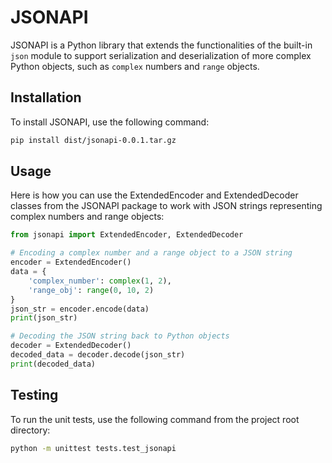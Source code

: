 # JSONAPI

JSONAPI is a Python library that extends the functionalities of the built-in `json` module to support serialization and deserialization of more complex Python objects, such as `complex` numbers and `range` objects.

## Installation

To install JSONAPI, use the following command:

```bash
pip install dist/jsonapi-0.0.1.tar.gz
```

## Usage

Here is how you can use the ExtendedEncoder and ExtendedDecoder classes from the JSONAPI package to work with JSON strings representing complex numbers and range objects:

```python
from jsonapi import ExtendedEncoder, ExtendedDecoder

# Encoding a complex number and a range object to a JSON string
encoder = ExtendedEncoder()
data = {
    'complex_number': complex(1, 2),
    'range_obj': range(0, 10, 2)
}
json_str = encoder.encode(data)
print(json_str)

# Decoding the JSON string back to Python objects
decoder = ExtendedDecoder()
decoded_data = decoder.decode(json_str)
print(decoded_data)
```

## Testing

To run the unit tests, use the following command from the project root directory:

```bash
python -m unittest tests.test_jsonapi
```